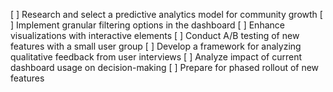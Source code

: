[ ] Research and select a predictive analytics model for community growth
[ ] Implement granular filtering options in the dashboard
[ ] Enhance visualizations with interactive elements
[ ] Conduct A/B testing of new features with a small user group
[ ] Develop a framework for analyzing qualitative feedback from user interviews
[ ] Analyze impact of current dashboard usage on decision-making
[ ] Prepare for phased rollout of new features